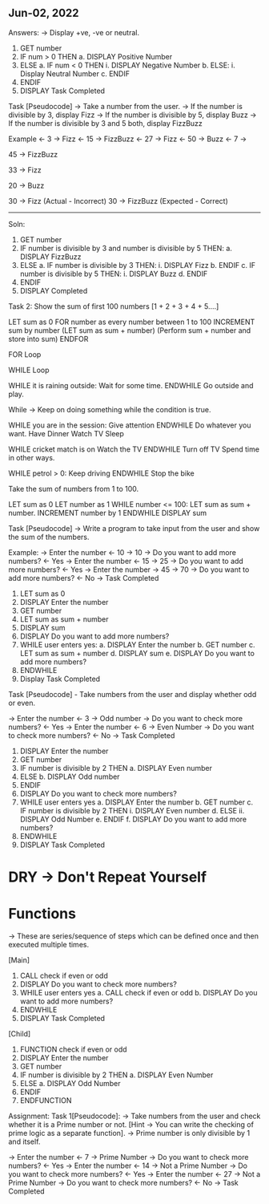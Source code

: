 ## Jun-02, 2022

Answers:
-> Display +ve, -ve or neutral.

1. GET number
2. IF num > 0 THEN
    a. DISPLAY Positive Number
3. ELSE
    a. IF num < 0 THEN
        i. DISPLAY Negative Number
    b. ELSE:
        i. Display Neutral Number
    c. ENDIF
4. ENDIF
5. DISPLAY Task Completed


Task [Pseudocode]
-> Take a number from the user.
-> If the number is divisible by 3, display Fizz
-> If the number is divisible by 5, display Buzz
-> If the number is divisible by 3 and 5 both, display FizzBuzz

Example
<- 3
-> Fizz
<- 15
-> FizzBuzz
<- 27
-> Fizz
<- 50
-> Buzz
<- 7
-> <No Output>

45
-> FizzBuzz

33
-> Fizz

20
-> Buzz


30
-> Fizz (Actual - Incorrect)
30
-> FizzBuzz (Expected - Correct)

---

Soln:
1. GET number
2. IF number is divisible by 3 and number is divisible by 5 THEN:
    a. DISPLAY FizzBuzz
3. ELSE
    a. IF number is divisible by 3 THEN:
        i. DISPLAY Fizz
    b. ENDIF
    c. IF number is divisible by 5 THEN:
       i. DISPLAY Buzz
    d. ENDIF
4. ENDIF
5. DISPLAY Completed



Task 2: Show the sum of first 100 numbers [1 + 2 + 3 + 4 + 5....]

LET sum as 0
FOR number as every number between 1 to 100
    INCREMENT sum by number (LET sum as sum + number) (Perform sum + number and store into sum)
ENDFOR


FOR Loop

WHILE Loop

WHILE it is raining outside:
 Wait for some time.
ENDWHILE
Go outside and play.

While <condition>
-> Keep on doing something while the condition is true.

WHILE you are in the session:
   Give attention
ENDWHILE
Do whatever you want.
Have Dinner
Watch TV
Sleep

WHILE cricket match is on
   Watch the TV
ENDWHILE
Turn off TV
Spend time in other ways.

WHILE petrol > 0:
   Keep driving
ENDWHILE
Stop the bike


Take the sum of numbers from 1 to 100.

LET sum as 0
LET number as 1
WHILE number <= 100:
    LET sum as sum + number.
    INCREMENT number by 1
ENDWHILE
DISPLAY sum



Task [Pseudocode] -> Write a program to take input from the user and show the sum of the numbers.

Example:
-> Enter the number
<- 10
-> 10
-> Do you want to add more numbers?
<- Yes
-> Enter the number
<- 15
-> 25
-> Do you want to add more numbers?
<- Yes
-> Enter the number
-> 45
-> 70
-> Do you want to add more numbers?
<- No
-> Task Completed


1. LET sum as 0
2. DISPLAY Enter the number
3. GET number
4. LET sum as sum + number
5. DISPLAY sum
6. DISPLAY Do you want to add more numbers?
7. WHILE user enters yes:
    a. DISPLAY Enter the number
    b. GET number
    c. LET sum as sum + number
    d. DISPLAY sum
    e. DISPLAY Do you want to add more numbers?
8. ENDWHILE
9. Display Task Completed


Task [Pseudocode] - Take numbers from the user and display whether odd or even.

-> Enter the number
<- 3
-> Odd number
-> Do you want to check more numbers?
<- Yes
-> Enter the number
<- 6
-> Even Number
-> Do you want to check more numbers?
<- No
-> Task Completed

1. DISPLAY Enter the number
2. GET number
3. IF number is divisible by 2 THEN
    a. DISPLAY Even number
4. ELSE
    b. DISPLAY Odd number
5. ENDIF
6. DISPLAY Do you want to check more numbers?
7. WHILE user enters yes
    a. DISPLAY Enter the number
    b. GET number
    c. IF number is divisible by 2 THEN
        i. DISPLAY Even number
    d. ELSE
        ii. DISPLAY Odd Number
    e. ENDIF
    f. DISPLAY Do you want to add more numbers?
8. ENDWHILE
9. DISPLAY Task Completed

# DRY -> Don't Repeat Yourself


# Functions
-> These are series/sequence of steps which can be defined once and then executed multiple times.

[Main]
1. CALL check if even or odd
2. DISPLAY Do you want to check more numbers?
3. WHILE user enters yes
    a. CALL check if even or odd
    b. DISPLAY Do you want to add more numbers?
4. ENDWHILE
5. DISPLAY Task Completed

[Child]
1. FUNCTION check if even or odd
2. DISPLAY Enter the number
3. GET number
4. IF number is divisible by 2 THEN
    a. DISPLAY Even Number
5. ELSE
    a. DISPLAY Odd Number
6. ENDIF
7. ENDFUNCTION



Assignment:
Task 1[Pseudocode]:
-> Take numbers from the user and check whether it is a Prime number or not.
[Hint -> You can write the checking of prime logic as a separate function].
-> Prime number is only divisible by 1 and itself.

-> Enter the number
<- 7
-> Prime Number
-> Do you want to check more numbers?
<- Yes
-> Enter the number
<- 14
-> Not a Prime Number
-> Do you want to check more numbers?
<- Yes
-> Enter the number
<- 27
-> Not a Prime Number
-> Do you want to check more numbers?
<- No
-> Task Completed